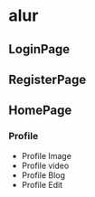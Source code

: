 # alur

## LoginPage

## RegisterPage

## HomePage

### Profile

- Profile Image
- Profile video
- Profile Blog
- Profile Edit
